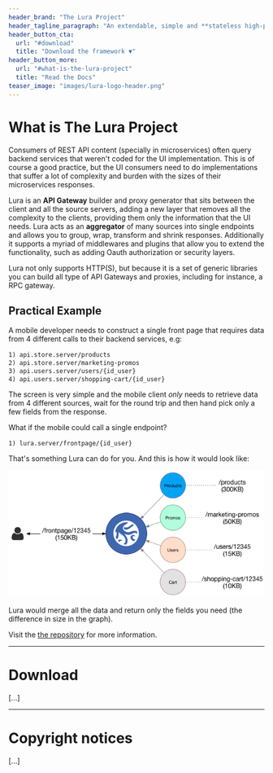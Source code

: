 ```yaml
---
header_brand: "The Lura Project"
header_tagline_paragraph: "An extendable, simple and **stateless high-performance API Gateway framework** designed for both cloud-native and on-prem setups"
header_button_cta:
  url: "#download"
  title: "Download the framework ▼"
header_button_more:
  url: "#what-is-the-lura-project"
  title: "Read the Docs"
teaser_image: "images/lura-logo-header.png"
---
```


# What is The Lura Project

Consumers of REST API content (specially in microservices) often query backend services that weren't coded for the UI implementation. This is of course a good practice, but the UI consumers need to do implementations that suffer a lot of complexity and burden with the sizes of their microservices responses.

Lura is an **API Gateway** builder and proxy generator that sits between the client and all the source servers, adding a new layer that removes all the complexity to the clients, providing them only the information that the UI needs. Lura acts as an **aggregator** of many sources into single endpoints and allows you to group, wrap, transform and shrink responses. Additionally it supports a myriad of middlewares and plugins that allow you to extend the functionality, such as adding Oauth authorization or security layers.

Lura not only supports HTTP(S), but because it is a set of generic libraries you can build all type of API Gateways and proxies, including for instance, a RPC gateway.

## Practical Example

A mobile developer needs to construct a single front page that requires data from 4 different calls to their backend services, e.g:

    1) api.store.server/products
    2) api.store.server/marketing-promos
    3) api.users.server/users/{id_user}
    4) api.users.server/shopping-cart/{id_user}

The screen is very simple and the mobile client _only_ needs to retrieve data from 4 different sources, wait for the round trip and then hand pick only a few fields from the response.

What if the mobile could call a single endpoint?

    1) lura.server/frontpage/{id_user}

That's something Lura can do for you. And this is how it would look like:

![Gateway](images/docs/lura-gateway.png)

Lura would merge all the data and return only the fields you need (the difference in size in the graph).

Visit the [the repository](https://github.com/devopsfaith/krakend) for more information.

---

# Download

[...]

---

# Copyright notices

[...]
